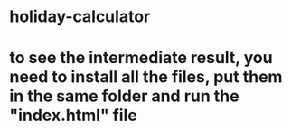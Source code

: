 # holiday-calculator
# to see the intermediate result, you need to install all the files, put them in the same folder and run the "index.html" file
